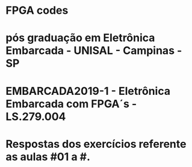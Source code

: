 # FPGA codes 
# pós graduação em Eletrônica Embarcada - UNISAL - Campinas - SP
# EMBARCADA2019-1 - Eletrônica Embarcada com FPGA´s - LS.279.004
# Respostas dos exercícios referente as aulas #01 a #.